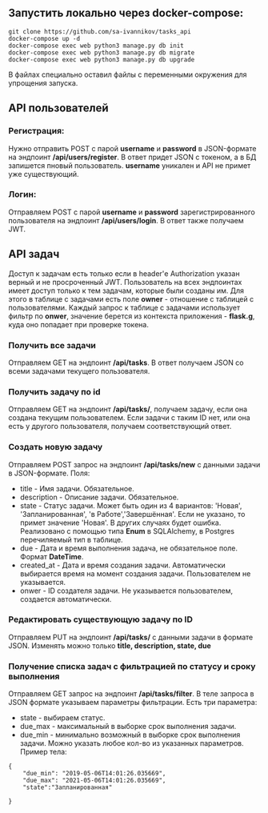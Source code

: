 ## Запустить локально через docker-compose:
```
git clone https://github.com/sa-ivannikov/tasks_api
docker-compose up -d
docker-compose exec web python3 manage.py db init
docker-compose exec web python3 manage.py db migrate
docker-compose exec web python3 manage.py db upgrade
```
В файлах специально оставил файлы с переменными окружения для упрощения запуска.

## API пользователей

### Регистрация:
Нужно отправить POST с парой **username** и **password** в JSON-формате на эндпоинт
**/api/users/register**. В ответ придет JSON с токеном, а в БД запишется пновый пользователь. **username** уникален и API не примет уже существующий. 
### Логин:
Отправляем POST с парой **username** и **password** зарегистрированного пользователя на эндпоинт  **/api/users/login**. В ответ также получаем JWT.

## API задач

Доступ к задачам есть только если в header'е Authorization указан верный и не просроченный JWT.
Пользователь на всех эндпоинтах имеет доступ только к тем задачам, которые были созданы им. Для этого в таблице с задачами есть поле **owner** - отношение с таблицей с пользователями. Каждый запрос к таблице с задачами использует фильтр по **onwer**, значение берется из контекста приложения - **flask.g**, куда оно попадает при проверке токена.

### Получить все задачи
Отправляем GET на эндпоинт **/api/tasks**. В ответ получаем JSON со всеми задачами текущего пользователя.

### Получить задачу по id
Отправляем GET на эндпоинт **/api/tasks/<id>**, получаем задачу, если она создана текущим пользователем. Если задачи с таким ID нет, или она есть у другого пользователя, получаем соответствующий ответ. 

### Создать новую задачу
Отправляем POST запрос на эндпоинт **/api/tasks/new** c данными задачи в JSON-формате. Поля:
- title - Имя задачи. Обязательное.
- description - Описание задачи. Обязательное.
- state - Статус задачи. Может быть один из 4 вариантов: 'Новая', 'Запланированная', 'в Работе','Завершённая'. Если не указано, то примет значение 'Новая'. В других случаях будет ошибка.
Реализовано с помощью типа **Enum** в SQLAlchemy, в Postgres перечиляемый тип в таблице. 
- due - Дата и время выполнения задача, не обязательное поле. Формат **DateTime**.
- created_at - Дата и время создания задачи. Автоматически выбирается время на момент создания задачи. Пользователем не указывается.
- onwer - ID создателя задачи. Не указывается пользователем, создается автоматически.

### Редактировать существующую задачу по ID
Отправляем PUT на эндпоинт **/api/tasks/<id>** c данными задачи в формате JSON. Изменять можно только **title, description, state, due**

### Получение списка задач с фильтрацией по статусу и сроку выполнения
Отправляем GET запрос на эндпоинт **/api/tasks/filter**. В теле запроса в JSON формате указываем параметры фильтрации. 
Есть три параметра: 
- state - выбираем статус.
- due_max - максимальный в выборке срок выполнения задачи.
- due_min - минимально возможный в выборке срок выполнения задачи.
Можно указать любое кол-во из указанных параметров.
Пример тела:
```
{
    "due_min": "2019-05-06T14:01:26.035669", 
    "due_max": "2021-05-06T14:01:26.035669",
    "state":"Запланированная"

}
``````

